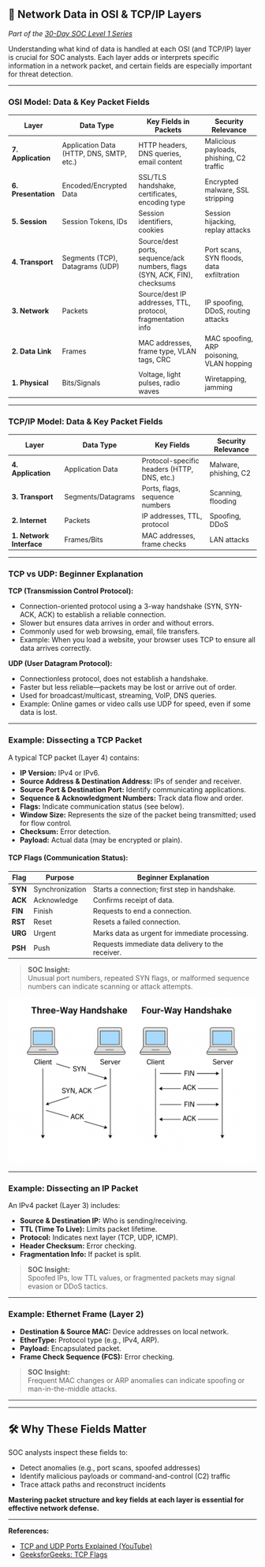 ## 🧬 Network Data in OSI & TCP/IP Layers
*Part of the [30-Day SOC Level 1 Series](https://cyber-security-center.github.io/SOC-30Days-Series/)*

Understanding what kind of data is handled at each OSI (and TCP/IP) layer is crucial for SOC analysts. Each layer adds or interprets specific information in a network packet, and certain fields are especially important for threat detection.

---

### OSI Model: Data & Key Packet Fields

| Layer | Data Type | Key Fields in Packets | Security Relevance |
|-------|-----------|----------------------|--------------------|
| **7. Application** | Application Data (HTTP, DNS, SMTP, etc.) | HTTP headers, DNS queries, email content | Malicious payloads, phishing, C2 traffic |
| **6. Presentation** | Encoded/Encrypted Data | SSL/TLS handshake, certificates, encoding type | Encrypted malware, SSL stripping |
| **5. Session** | Session Tokens, IDs | Session identifiers, cookies | Session hijacking, replay attacks |
| **4. Transport** | Segments (TCP), Datagrams (UDP) | Source/dest ports, sequence/ack numbers, flags (SYN, ACK, FIN), checksums | Port scans, SYN floods, data exfiltration |
| **3. Network** | Packets | Source/dest IP addresses, TTL, protocol, fragmentation info | IP spoofing, DDoS, routing attacks |
| **2. Data Link** | Frames | MAC addresses, frame type, VLAN tags, CRC | MAC spoofing, ARP poisoning, VLAN hopping |
| **1. Physical** | Bits/Signals | Voltage, light pulses, radio waves | Wiretapping, jamming |

---

### TCP/IP Model: Data & Key Packet Fields

| Layer | Data Type | Key Fields | Security Relevance |
|-------|-----------|------------|--------------------|
| **4. Application** | Application Data | Protocol-specific headers (HTTP, DNS, etc.) | Malware, phishing, C2 |
| **3. Transport** | Segments/Datagrams | Ports, flags, sequence numbers | Scanning, flooding |
| **2. Internet** | Packets | IP addresses, TTL, protocol | Spoofing, DDoS |
| **1. Network Interface** | Frames/Bits | MAC addresses, frame checks | LAN attacks |

---

### TCP vs UDP: Beginner Explanation

**TCP (Transmission Control Protocol):**
- Connection-oriented protocol using a 3-way handshake (SYN, SYN-ACK, ACK) to establish a reliable connection.
- Slower but ensures data arrives in order and without errors.
- Commonly used for web browsing, email, file transfers.
- Example: When you load a website, your browser uses TCP to ensure all data arrives correctly.

**UDP (User Datagram Protocol):**
- Connectionless protocol, does not establish a handshake.
- Faster but less reliable—packets may be lost or arrive out of order.
- Used for broadcast/multicast, streaming, VoIP, DNS queries.
- Example: Online games or video calls use UDP for speed, even if some data is lost.

---

### Example: Dissecting a TCP Packet

A typical TCP packet (Layer 4) contains:

- **IP Version:** IPv4 or IPv6.
- **Source Address & Destination Address:** IPs of sender and receiver.
- **Source Port & Destination Port:** Identify communicating applications.
- **Sequence & Acknowledgment Numbers:** Track data flow and order.
- **Flags:** Indicate communication status (see below).
- **Window Size:** Represents the size of the packet being transmitted; used for flow control.
- **Checksum:** Error detection.
- **Payload:** Actual data (may be encrypted or plain).

#### TCP Flags (Communication Status):

| Flag | Purpose | Beginner Explanation |
|------|---------|---------------------|
| **SYN** | Synchronization | Starts a connection; first step in handshake. |
| **ACK** | Acknowledge | Confirms receipt of data. |
| **FIN** | Finish | Requests to end a connection. |
| **RST** | Reset | Resets a failed connection. |
| **URG** | Urgent | Marks data as urgent for immediate processing. |
| **PSH** | Push | Requests immediate data delivery to the receiver. |

> **SOC Insight:**  
Unusual port numbers, repeated SYN flags, or malformed sequence numbers can indicate scanning or attack attempts.


![3-way&4-wayHandshake](image-2.png)

---

### Example: Dissecting an IP Packet

An IPv4 packet (Layer 3) includes:

- **Source & Destination IP:** Who is sending/receiving.
- **TTL (Time To Live):** Limits packet lifetime.
- **Protocol:** Indicates next layer (TCP, UDP, ICMP).
- **Header Checksum:** Error checking.
- **Fragmentation Info:** If packet is split.

> **SOC Insight:**  
Spoofed IPs, low TTL values, or fragmented packets may signal evasion or DDoS tactics.

---

### Example: Ethernet Frame (Layer 2)

- **Destination & Source MAC:** Device addresses on local network.
- **EtherType:** Protocol type (e.g., IPv4, ARP).
- **Payload:** Encapsulated packet.
- **Frame Check Sequence (FCS):** Error checking.

> **SOC Insight:**  
Frequent MAC changes or ARP anomalies can indicate spoofing or man-in-the-middle attacks.


---


---

## 🛠️ Why These Fields Matter

SOC analysts inspect these fields to:

- Detect anomalies (e.g., port scans, spoofed addresses)
- Identify malicious payloads or command-and-control (C2) traffic
- Trace attack paths and reconstruct incidents

**Mastering packet structure and key fields at each layer is essential for effective network defense.**

---

**References:**
- [TCP and UDP Ports Explained (YouTube)](https://www.youtube.com/watch?v=uwoD5YsGACg&pp=ygUbdGNwIGFuZCB1ZHAgcG9ydHMgZXhwbGFpbmVk)
- [GeeksforGeeks: TCP Flags](https://www.geeksforgeeks.org/tcp-flags/)
